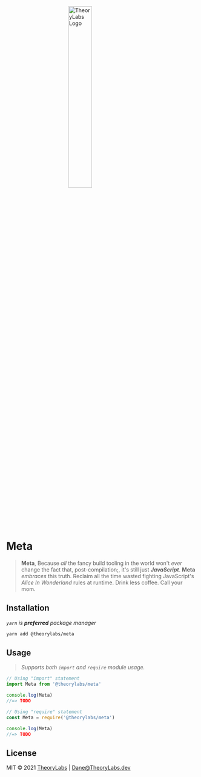 <a href="https://theorylabs.dev" target="_blank">
 <img src="https://picc.io/GUfS6PH.png" alt="TheoryLabs Logo" style="display:block;margin-left: auto;margin-right: auto;width: 35%;">
</a>

# Meta
> **Meta**, Because _all_ the fancy build tooling in the world won't _ever_ change the fact that, post-compilation;, it's still just _**JavaScript**_. **Meta** _embraces_ this truth. Reclaim all the time wasted fighting JavaScript's _Alice In Wonderland_ rules at runtime. Drink less coffee. Call your mom.

## Installation
_`yarn` is **preferred** package manager_

```bash
yarn add @theorylabs/meta
```

## Usage
> _Supports both `import` and `require` module usage._

```js
// Using "import" statement
import Meta from '@theorylabs/meta'

console.log(Meta)
//=> TODO
```

```js
// Using "require" statement
const Meta = require('@theorylabs/meta')

console.log(Meta)
//=> TODO
```


## License

MIT © 2021 [TheoryLabs](https://TheoryLabs.dev) | Dane@TheoryLabs.dev
